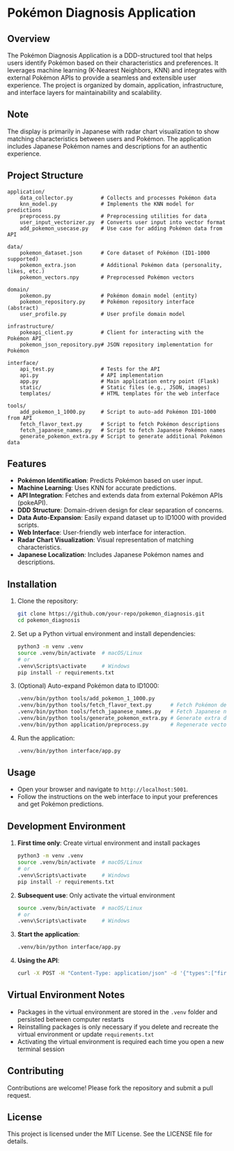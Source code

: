 # Pokémon Diagnosis Application

## Overview
The Pokémon Diagnosis Application is a DDD-structured tool that helps users identify Pokémon based on their characteristics and preferences. It leverages machine learning (K-Nearest Neighbors, KNN) and integrates with external Pokémon APIs to provide a seamless and extensible user experience. The project is organized by domain, application, infrastructure, and interface layers for maintainability and scalability.

## Note
The display is primarily in Japanese with radar chart visualization to show matching characteristics between users and Pokémon. The application includes Japanese Pokémon names and descriptions for an authentic experience.

## Project Structure

```
application/
    data_collector.py         # Collects and processes Pokémon data
    knn_model.py              # Implements the KNN model for predictions
    preprocess.py             # Preprocessing utilities for data
    user_input_vectorizer.py  # Converts user input into vector format
    add_pokemon_usecase.py    # Use case for adding Pokémon data from API

data/
    pokemon_dataset.json      # Core dataset of Pokémon (ID1-1000 supported)
    pokemon_extra.json        # Additional Pokémon data (personality, likes, etc.)
    pokemon_vectors.npy       # Preprocessed Pokémon vectors

domain/
    pokemon.py                # Pokémon domain model (entity)
    pokemon_repository.py     # Pokémon repository interface (abstract)
    user_profile.py           # User profile domain model

infrastructure/
    pokeapi_client.py         # Client for interacting with the Pokémon API
    pokemon_json_repository.py# JSON repository implementation for Pokémon

interface/
    api_test.py               # Tests for the API
    api.py                    # API implementation
    app.py                    # Main application entry point (Flask)
    static/                   # Static files (e.g., JSON, images)
    templates/                # HTML templates for the web interface

tools/
    add_pokemon_1_1000.py     # Script to auto-add Pokémon ID1-1000 from API
    fetch_flavor_text.py      # Script to fetch Pokémon descriptions
    fetch_japanese_names.py   # Script to fetch Japanese Pokémon names
    generate_pokemon_extra.py # Script to generate additional Pokémon data
```

## Features
- **Pokémon Identification**: Predicts Pokémon based on user input.
- **Machine Learning**: Uses KNN for accurate predictions.
- **API Integration**: Fetches and extends data from external Pokémon APIs (pokeAPI).
- **DDD Structure**: Domain-driven design for clear separation of concerns.
- **Data Auto-Expansion**: Easily expand dataset up to ID1000 with provided scripts.
- **Web Interface**: User-friendly web interface for interaction.
- **Radar Chart Visualization**: Visual representation of matching characteristics.
- **Japanese Localization**: Includes Japanese Pokémon names and descriptions.

## Installation

1. Clone the repository:
   ```bash
   git clone https://github.com/your-repo/pokemon_diagnosis.git
   cd pokemon_diagnosis
   ```

2. Set up a Python virtual environment and install dependencies:
   ```bash
   python3 -m venv .venv
   source .venv/bin/activate  # macOS/Linux
   # or
   .venv\Scripts\activate     # Windows
   pip install -r requirements.txt
   ```

3. (Optional) Auto-expand Pokémon data to ID1000:
   ```bash
   .venv/bin/python tools/add_pokemon_1_1000.py
   .venv/bin/python tools/fetch_flavor_text.py      # Fetch Pokémon descriptions
   .venv/bin/python tools/fetch_japanese_names.py   # Fetch Japanese names
   .venv/bin/python tools/generate_pokemon_extra.py # Generate extra data
   .venv/bin/python application/preprocess.py       # Regenerate vector data
   ```

4. Run the application:
   ```bash
   .venv/bin/python interface/app.py
   ```

## Usage
- Open your browser and navigate to `http://localhost:5001`.
- Follow the instructions on the web interface to input your preferences and get Pokémon predictions.

## Development Environment

1. **First time only**: Create virtual environment and install packages
   ```bash
   python3 -m venv .venv
   source .venv/bin/activate  # macOS/Linux
   # or
   .venv\Scripts\activate     # Windows
   pip install -r requirements.txt
   ```

2. **Subsequent use**: Only activate the virtual environment
   ```bash
   source .venv/bin/activate  # macOS/Linux
   # or
   .venv\Scripts\activate     # Windows
   ```

3. **Start the application**:
   ```bash
   .venv/bin/python interface/app.py
   ```

4. **Using the API**:
   ```bash
   curl -X POST -H "Content-Type: application/json" -d '{"types":["fire"], "personality":"おだやか"}' http://localhost:5001/diagnose
   ```

## Virtual Environment Notes
- Packages in the virtual environment are stored in the `.venv` folder and persisted between computer restarts
- Reinstalling packages is only necessary if you delete and recreate the virtual environment or update `requirements.txt`
- Activating the virtual environment is required each time you open a new terminal session

## Contributing
Contributions are welcome! Please fork the repository and submit a pull request.

## License
This project is licensed under the MIT License. See the LICENSE file for details.
